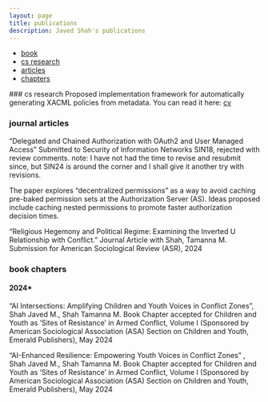 ```yaml
---
layout: page
title: publications
description: Javed Shah's publications
---
```


<div class="navbar">
    <div class="navbar-inner">
        <ul class="nav">
            <li><a href="#book">book</a></li>
            <li><a href="#cs-research">cs research</a></li>
            <li><a href="#articles">articles</a></li>
            <li><a href="#chapters">chapters</a></li>            
        </ul>
    </div>
</div>
### <a name="cs-research"></a>cs research
Proposed implementation framework for automatically generating XACML policies from metadata. You can read it here: <a href="{{ BASE_PATH }}/xacml_auto.pdf">cv</a>


### <a name="articles"></a>journal articles
“Delegated and Chained Authorization with OAuth2 and User Managed Access”
Submitted to Security of Information Networks SIN18, rejected with review comments.
note: I have not had the time to revise and resubmit since, but SIN24 is around the corner and I shall give it another try with revisions.

The paper explores “decentralized permissions” as a way to avoid caching pre-baked permission sets at the Authorization Server (AS). Ideas proposed include caching nested permissions to promote faster authorization decision times.


“Religious Hegemony and Political Regime: Examining the Inverted U Relationship with Conflict.” Journal Article with Shah, Tamanna M.
Submission for American Sociological Review (ASR), 2024

### <a name="chapters"></a>book chapters
#### 2024*

“AI Intersections: Amplifying Children and Youth Voices in Conflict Zones”, Shah Javed M., Shah Tamanna M.
Book Chapter accepted for Children and Youth as ‘Sites of Resistance’ in Armed Conflict, Volume I (Sponsored by American Sociological Association (ASA) Section on Children and Youth, Emerald Publishers), May 2024


“AI-Enhanced Resilience: Empowering Youth Voices in Conflict Zones”
, Shah Javed M., Shah Tamanna M.
Book Chapter accepted for Children and Youth as ‘Sites of Resistance’ in Armed Conflict, Volume I (Sponsored by American Sociological Association (ASA) Section on Children and Youth, Emerald Publishers), May 2024
